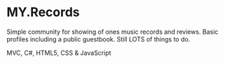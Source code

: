 # MY.Records
Simple community for showing of ones music records and reviews. 
Basic profiles including a public guestbook.
Still LOTS of things to do.

MVC, C#, HTML5, CSS  & JavaScript
